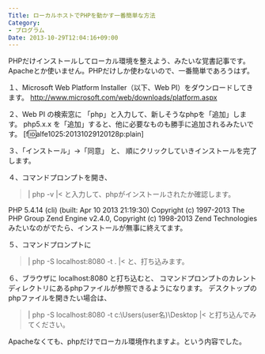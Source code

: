 ```yaml
---
Title: ローカルホストでPHPを動かす一番簡単な方法
Category:
- プログラム
Date: 2013-10-29T12:04:16+09:00
---
```



PHPだけインストールしてローカル環境を整えよう、みたいな覚書記事です。
Apacheとか使いません。PHPだけしか使わないので、一番簡単であろうはず。


１、Microsoft Web Platform Installer（以下、Web PI）をダウンロードしてきます。
http://www.microsoft.com/web/downloads/platform.aspx

２、Web PI の検索窓に 「php」と入力して、新しそうなphpを「追加」します。
php5.x.x を「追加」すると、他に必要なものも勝手に追加されるみたいです。
[f:id:alfe1025:20131029120128p:plain]

３、「インストール」→「同意」 と、
順にクリックしていきインストールを完了します。

４、コマンドプロンプトを開き、
>|
php -v
|<
と入力して、phpがインストールされたか確認します。

PHP 5.4.14 (cli) (built: Apr 10 2013 21:19:30)
Copyright (c) 1997-2013 The PHP Group
Zend Engine v2.4.0, Copyright (c) 1998-2013 Zend Technologies
みたいなのがでたら、インストールが無事に終えてます。

５、コマンドプロンプトに
>|
php -S localhost:8080 -t .
|<
と、打ち込みます。

６、ブラウザに localhost:8080 と打ち込むと、
コマンドプロンプトのカレントディレクトリにあるphpファイルが参照できるようになります。
デスクトップのphpファイルを開きたい場合は、
>|
php -S localhost:8080 -t c:\Users\(user名)\Desktop
|<
と打ち込んでみてください。


Apacheなくても、phpだけでローカル環境作れますよ。という内容でした。
